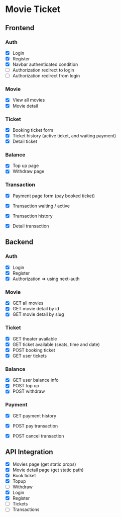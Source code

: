 # Movie Ticket



## Frontend

### Auth
- [x] Login 
- [x] Register
- [x] Navbar authenticated condition
- [ ] Authorization redirect to login
- [ ] Authorization redirect from login

### Movie
- [x] View all movies
- [x] Movie detail

### Ticket
- [x] Booking ticket form
- [x] Ticket history (active ticket, and waiting payment)
- [x] Detail ticket
 
### Balance
- [x] Top up page
- [x] Withdraw page

### Transaction
- [x] Payment page form (pay booked ticket)
- [x] Transaction waiting / active
- [x] Transaction history
- [x] Detail transaction





## Backend

### Auth
- [x] Login
- [x] Register
- [x] Authorization => using next-auth

### Movie
- [x] GET all movies
- [x] GET movie detail by id
- [x] GET movie detail by slug

### Ticket
- [x] GET theater available
- [x] GET ticket available (seats, time and date)
- [x] POST booking ticket
- [x] GET user tickets

### Balance
- [x] GET user balance info 
- [x] POST top up
- [x] POST withdraw

### Payment
- [x] GET payment history
- [x] POST pay transaction
- [x] POST cancel transaction





## API Integration
- [x] Movies page (get static props)
- [x] Movie detail page (get static path)
- [x] Book ticket
- [x] Topup
- [ ] Withdraw
- [x] Login
- [x] Register
- [ ] Tickets
- [ ] Transactions
